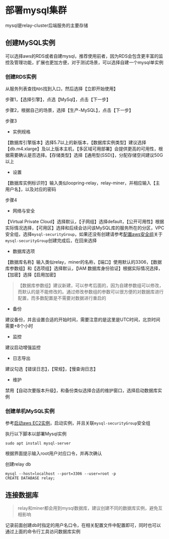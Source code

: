 # 部署mysql集群

mysql是relay-cluster后端服务的主要存储

## 创建MySQL实例
可以选择aws的RDS或者自建mysql，推荐使用前者，因为RDS会包含更丰富的监控及管理功能，扩展也更加方便，对于测试场景，可以选择自建一个mysql单实例

### 创建RDS实例
从服务列表查找`RDS`找到入口，然后选择【立即开始使用】

步骤1，【选择引擎】，点选【MySql】，点击【下一步】

步骤2，根据自己的场景，选择【生产-MySQL】，点击【下一步】

步骤3
* 实例规格

【数据库引擎版本】选择5.7以上的新版本，【数据库实例类型】建议选择【db.m4.xlarge】及以上版本主机，【多区域可用部署】会提供更高的可用性，根据需要确认是否选择。【存储类型】选择【通用型(SSD)】，分配存储空间建议50G以上

* 设置

【数据库实例标识符】输入类似loopring-relay，relay-miner，并相应输入【主用户名】，以及对应的密码

步骤4
* 网络与安全

【Virtual Private Cloud】选择默认，【子网组】选择default，【公开可用性】根据实际情况选择，【可用区】选择和后续会访问该MySQL库的服务所在的分区，VPC安全组，选择`mysql-securityGroup`，如果还没有创建请参考[配置aws安全组](security_group_cn.md)关于`mysql-securityGroup`创建完成后，在回来选择

* 数据库选项

【数据库名称】输入类似relay，miner的名称，【端口】使用默认的3306，【数据库参数组】和【选项组】选择默认，【IAM 数据库身份验证】根据实际情况选择，【加密】选择【启用加密】
> 【数据库参数组】建议新建，可以参考后面的，因为自建参数组可以修改，而默认的是不能修改的。通过修改参数组的参数可以很方便的对数据库进行配置，而多数配置是不需要对数据进行重启的

* 备份

建议备份，并且设置合适的开始时间，需要注意的是这里是UTC时间，北京时间需要+8个小时

* 监控

建议启动增强监控

* 日志导出

建议勾选【错误日志】，【常规】，【慢查询日志】

* 维护

禁用【自动次要版本升级】，和备份类似选择合适的维护窗口，选择启动数据库实例

### 创建单机MySQL实例
参考[启动aws EC2实例](new_ec2_cn.md)，启动实例，并且关联`mysql-securityGroup`安全组

执行以下脚本以部署Mysql实例
```
sudo apt install mysql-server
```
根据界面提示输入root用户对应口令，并再次确认

创建relay db
```
mysql --host=localhost --port=3306 --user=root -p
CREATE DATABASE relay;
```

## 连接数据库

> relay和miner都会用到mysql数据库，建议创建不同的数据库实例，避免互相影响

记录前面创建db时指定的用户名口令，在相关配置文件中配置即可，同时也可以通过上面的命令行工具访问数据库实例
